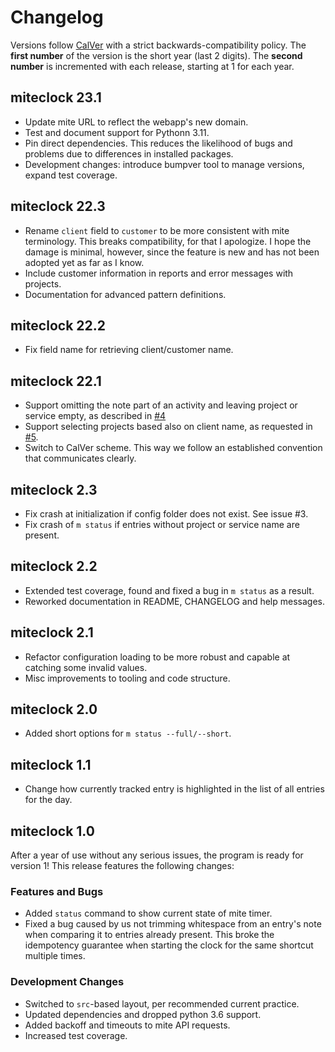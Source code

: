# Changelog

Versions follow [CalVer](https://calver.org/) with a strict backwards-compatibility
policy. The **first number** of the version is the short year (last 2 digits). The
**second number** is incremented with each release, starting at 1 for each year.

## miteclock 23.1

- Update mite URL to reflect the webapp's new domain.
- Test and document support for Pythonn 3.11.
- Pin direct dependencies. This reduces the likelihood of bugs and problems due to
  differences in installed packages.
- Development changes: introduce bumpver tool to manage versions, expand test coverage.

## miteclock 22.3

- Rename `client` field to `customer` to be more consistent with mite terminology. This
  breaks compatibility, for that I apologize. I hope the damage is minimal, however,
  since the feature is new and has not been adopted yet as far as I know.
- Include customer information in reports and error messages with projects.
- Documentation for advanced pattern definitions.

## miteclock 22.2

- Fix field name for retrieving client/customer name.

## miteclock 22.1

- Support omitting the note part of an activity and leaving project or service empty, as
  described in [#4](https://github.com/iliakur/miteclock/issues/4)
- Support selecting projects based also on client name, as requested in
  [#5](https://github.com/iliakur/miteclock/issues/5).
- Switch to CalVer scheme. This way we follow an established convention that
  communicates clearly.

## miteclock 2.3

- Fix crash at initialization if config folder does not exist. See issue #3.
- Fix crash of `m status` if entries without project or service name are present.

## miteclock 2.2

- Extended test coverage, found and fixed a bug in `m status` as a result.
- Reworked documentation in README, CHANGELOG and help messages.

## miteclock 2.1

- Refactor configuration loading to be more robust and capable at catching some invalid
  values.
- Misc improvements to tooling and code structure.

## miteclock 2.0

- Added short options for `m status --full/--short`.

## miteclock 1.1

- Change how currently tracked entry is highlighted in the list of all entries for the
  day.

## miteclock 1.0

After a year of use without any serious issues, the program is ready for version 1! This
release features the following changes:

### Features and Bugs

- Added `status` command to show current state of mite timer.
- Fixed a bug caused by us not trimming whitespace from an entry's note when comparing
  it to entries already present. This broke the idempotency guarantee when starting the
  clock for the same shortcut multiple times.

### Development Changes

- Switched to `src`-based layout, per recommended current practice.
- Updated dependencies and dropped python 3.6 support.
- Added backoff and timeouts to mite API requests.
- Increased test coverage.
